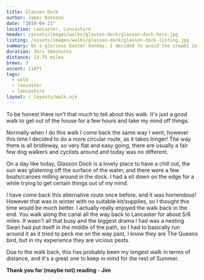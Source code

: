 ```yaml
---
title: Glasson Dock
author: James Bateson
date: "2019-04-21"
location: Lancaster, Lancashire
header: /assets/images/walks/glasson-dock/glasson-dock-hero.jpg
listing: /assets/images/walks/glasson-dock/glasson-dock-listing.jpg
summary: On a glorious Easter Sunday, I decided to avoid the crowds in The Lakes and do a longer local walk.
duration: 3hrs 26minutes
distance: 13.75 miles
brews: 3
ascent: 114ft
tags:
  - walk
  - lancaster
  - lancashire
layout: /_layouts/walk.njk
---
```


To be honest there isn't that much to tell about this walk. It's just a good walk to get out of the house for a few hours and take my mind off things.

Normally when I do this walk I come back the same way I went, however this time I decided to do a more circular route, as it takes longer! The way there is all bridleway, so very flat and easy going, there are usually a fair few dog walkers and cyclists around and today was no different.

On a day like today, Glasson Dock is a lovely place to have a chill out, the sun was glistening off the surface of the water, and there were a few boats/canoes milling around in the dock. I had a sit down on the edge for a while trying to get certain things out of my mind.

I have come back this alternative route once before, and it was horrendous! However that was in winter with no suitable kit/supplies, so I thought this time would be much better. I actually really enjoyed the walk back in the end. You walk along the canal all the way back to Lancaster for about 5/6 miles. It wasn't all that busy and the biggest drama I had was a nesting Swan had put itself in the middle of the path, so I had to basically run around it as it tried to peck me on the way past, I know they are The Queens bird, but in my experience they are vicious pests.

Due to the walk back, this has probably been my longest walk in terms of distance, and it's a great one to keep in mind for the rest of Summer.

**Thank you for (maybe not) reading - Jim**
